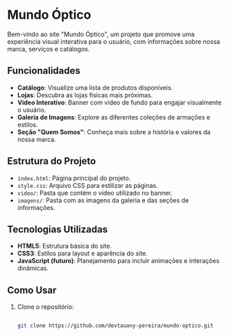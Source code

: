 # Mundo Óptico

Bem-vindo ao site "Mundo Óptico", um projeto que promove uma experiência visual interativa para o usuário, com informações sobre nossa marca, serviços e catálogos.

## Funcionalidades

- **Catálogo**: Visualize uma lista de produtos disponíveis.
- **Lojas**: Descubra as lojas físicas mais próximas.
- **Vídeo Interativo**: Banner com vídeo de fundo para engajar visualmente o usuário.
- **Galeria de Imagens**: Explore as diferentes coleções de armações e estilos.
- **Seção "Quem Somos"**: Conheça mais sobre a história e valores da nossa marca.

## Estrutura do Projeto

- `index.html`: Página principal do projeto.
- `style.css`: Arquivo CSS para estilizar as páginas.
- `video/`: Pasta que contém o vídeo utilizado no banner.
- `imagens/`: Pasta com as imagens da galeria e das seções de informações.

## Tecnologias Utilizadas

- **HTML5**: Estrutura básica do site.
- **CSS3**: Estilos para layout e aparência do site.
- **JavaScript (futuro)**: Planejamento para incluir animações e interações dinâmicas.

## Como Usar

1. Clone o repositório:
   ```bash
   
   git clone https://github.com/devtauany-pereira/mundo-optico.git

